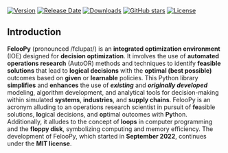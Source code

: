 
[![Version](https://img.shields.io/static/v1?label=version&message=0.2.7&color=darkgreen)](https://github.com/ktafakkori/feloopy/releases)
[![Release Date](https://img.shields.io/github/release-date/ktafakkori/feloopy?label=release%20date&color=blue)](https://github.com/ktafakkori/feloopy/releases)
[![Downloads](https://static.pepy.tech/personalized-badge/feloopy?period=total&units=international_system&left_color=black&right_color=orange&left_text=users)](https://pepy.tech/project/feloopy?&left_text=users)
[![GitHub stars](https://img.shields.io/github/stars/ktafakkori/feloopy?label=stars&color=blue)](https://github.com/ktafakkori/feloopy)
[![License](https://img.shields.io/static/v1?label=license&message=MIT&color=darkred)](https://opensource.org/licenses/MIT)


## Introduction

**FelooPy** (pronounced /fɛlupaɪ/) is an **integrated optimization environment** (IOE) designed for **decision optimization**. It involves the use of **automated operations research** (AutoOR) methods and techniques to identify **feasible solutions** that lead to **logical decisions** with the **optimal (best possible)** outcomes based on **given** or **learnable** policies. This Python library **simplifies** and **enhances** the use of **_existing_** and **_originally developed_** modeling, algorithm development, and analytical tools for decision-making within simulated **systems**, **industries**, and **supply chains**. FelooPy is an acronym alluding to an operations research scientist in pursuit of **fe**asible solutions, **lo**gical decisions, and **op**timal outcomes with **Py**thon. Additionally, it alludes to the concept of **loops** in computer programming and the **floppy disk**, symbolizing computing and memory efficiency. The development of FelooPy, which started in **September 2022**, continues under the **MIT license**.